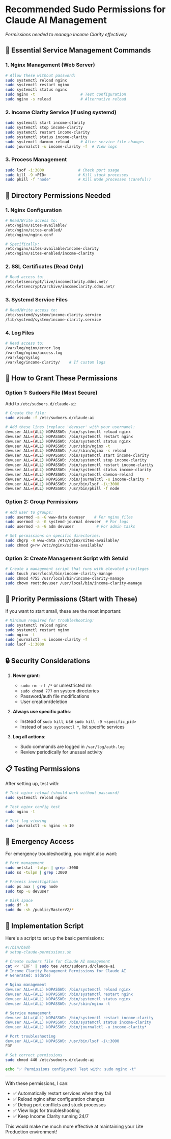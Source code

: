 # Recommended Sudo Permissions for Claude AI Management
*Permissions needed to manage Income Clarity effectively*

## 🔧 Essential Service Management Commands

### 1. Nginx Management (Web Server)
```bash
# Allow these without password:
sudo systemctl reload nginx
sudo systemctl restart nginx
sudo systemctl status nginx
sudo nginx -t                    # Test configuration
sudo nginx -s reload             # Alternative reload
```

### 2. Income Clarity Service (If using systemd)
```bash
sudo systemctl start income-clarity
sudo systemctl stop income-clarity
sudo systemctl restart income-clarity
sudo systemctl status income-clarity
sudo systemctl daemon-reload     # After service file changes
sudo journalctl -u income-clarity -f  # View logs
```

### 3. Process Management
```bash
sudo lsof -i:3000               # Check port usage
sudo kill -9 <PID>              # Kill stuck processes
sudo pkill -f "node"            # Kill Node processes (careful!)
```

## 📁 Directory Permissions Needed

### 1. Nginx Configuration
```bash
# Read/Write access to:
/etc/nginx/sites-available/
/etc/nginx/sites-enabled/
/etc/nginx/nginx.conf

# Specifically:
/etc/nginx/sites-available/income-clarity
/etc/nginx/sites-enabled/income-clarity
```

### 2. SSL Certificates (Read Only)
```bash
# Read access to:
/etc/letsencrypt/live/incomeclarity.ddns.net/
/etc/letsencrypt/archive/incomeclarity.ddns.net/
```

### 3. Systemd Service Files
```bash
# Read/Write access to:
/etc/systemd/system/income-clarity.service
/lib/systemd/system/income-clarity.service
```

### 4. Log Files
```bash
# Read access to:
/var/log/nginx/error.log
/var/log/nginx/access.log
/var/log/syslog
/var/log/income-clarity/    # If custom logs
```

## 🚀 How to Grant These Permissions

### Option 1: Sudoers File (Most Secure)
Add to `/etc/sudoers.d/claude-ai`:

```bash
# Create the file:
sudo visudo -f /etc/sudoers.d/claude-ai

# Add these lines (replace 'devuser' with your username):
devuser ALL=(ALL) NOPASSWD: /bin/systemctl reload nginx
devuser ALL=(ALL) NOPASSWD: /bin/systemctl restart nginx
devuser ALL=(ALL) NOPASSWD: /bin/systemctl status nginx
devuser ALL=(ALL) NOPASSWD: /usr/sbin/nginx -t
devuser ALL=(ALL) NOPASSWD: /usr/sbin/nginx -s reload
devuser ALL=(ALL) NOPASSWD: /bin/systemctl start income-clarity
devuser ALL=(ALL) NOPASSWD: /bin/systemctl stop income-clarity
devuser ALL=(ALL) NOPASSWD: /bin/systemctl restart income-clarity
devuser ALL=(ALL) NOPASSWD: /bin/systemctl status income-clarity
devuser ALL=(ALL) NOPASSWD: /bin/systemctl daemon-reload
devuser ALL=(ALL) NOPASSWD: /bin/journalctl -u income-clarity *
devuser ALL=(ALL) NOPASSWD: /usr/bin/lsof -i\:3000
devuser ALL=(ALL) NOPASSWD: /usr/bin/pkill -f node
```

### Option 2: Group Permissions
```bash
# Add user to groups:
sudo usermod -a -G www-data devuser    # For nginx files
sudo usermod -a -G systemd-journal devuser  # For logs
sudo usermod -a -G adm devuser          # For admin tasks

# Set permissions on specific directories:
sudo chgrp -R www-data /etc/nginx/sites-available/
sudo chmod g+rw /etc/nginx/sites-available/
```

### Option 3: Create Management Script with Setuid
```bash
# Create a management script that runs with elevated privileges
sudo touch /usr/local/bin/income-clarity-manage
sudo chmod 4755 /usr/local/bin/income-clarity-manage
sudo chown root:devuser /usr/local/bin/income-clarity-manage
```

## 🎯 Priority Permissions (Start with These)

If you want to start small, these are the most important:

```bash
# Minimum required for troubleshooting:
sudo systemctl reload nginx
sudo systemctl restart nginx
sudo nginx -t
sudo journalctl -u income-clarity -f
sudo lsof -i:3000
```

## 🔒 Security Considerations

1. **Never grant**:
   - `sudo rm -rf /*` or unrestricted rm
   - `sudo chmod 777` on system directories
   - Password/auth file modifications
   - User creation/deletion

2. **Always use specific paths**:
   - Instead of `sudo kill`, use `sudo kill -9 <specific_pid>`
   - Instead of `sudo systemctl *`, list specific services

3. **Log all actions**:
   - Sudo commands are logged in `/var/log/auth.log`
   - Review periodically for unusual activity

## 📋 Testing Permissions

After setting up, test with:

```bash
# Test nginx reload (should work without password)
sudo systemctl reload nginx

# Test nginx config test
sudo nginx -t

# Test log viewing
sudo journalctl -u nginx -n 10
```

## 🚨 Emergency Access

For emergency troubleshooting, you might also want:

```bash
# Port management
sudo netstat -tulpn | grep :3000
sudo ss -tulpn | grep :3000

# Process investigation
sudo ps aux | grep node
sudo top -u devuser

# Disk space
sudo df -h
sudo du -sh /public/MasterV2/*
```

## 📝 Implementation Script

Here's a script to set up the basic permissions:

```bash
#!/bin/bash
# setup-claude-permissions.sh

# Create sudoers file for Claude AI management
cat << 'EOF' | sudo tee /etc/sudoers.d/claude-ai
# Income Clarity Management Permissions for Claude AI
# Generated: $(date)

# Nginx management
devuser ALL=(ALL) NOPASSWD: /bin/systemctl reload nginx
devuser ALL=(ALL) NOPASSWD: /bin/systemctl restart nginx
devuser ALL=(ALL) NOPASSWD: /bin/systemctl status nginx
devuser ALL=(ALL) NOPASSWD: /usr/sbin/nginx -t

# Service management
devuser ALL=(ALL) NOPASSWD: /bin/systemctl restart income-clarity
devuser ALL=(ALL) NOPASSWD: /bin/systemctl status income-clarity
devuser ALL=(ALL) NOPASSWD: /bin/journalctl -u income-clarity*

# Port troubleshooting
devuser ALL=(ALL) NOPASSWD: /usr/bin/lsof -i\:3000
EOF

# Set correct permissions
sudo chmod 440 /etc/sudoers.d/claude-ai

echo "✅ Permissions configured! Test with: sudo nginx -t"
```

---

With these permissions, I can:
- ✅ Automatically restart services when they fail
- ✅ Reload nginx after configuration changes
- ✅ Debug port conflicts and stuck processes
- ✅ View logs for troubleshooting
- ✅ Keep Income Clarity running 24/7

This would make me much more effective at maintaining your Lite Production environment!